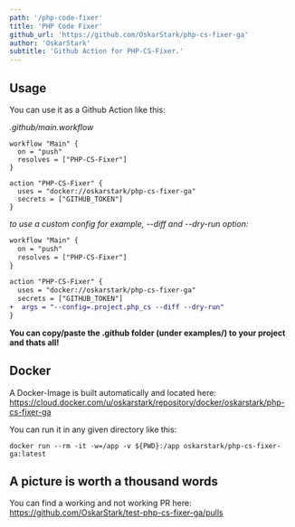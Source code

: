 ```yaml
---
path: '/php-code-fixer'
title: 'PHP Code Fixer'
github_url: 'https://github.com/OskarStark/php-cs-fixer-ga'
author: 'OskarStark'
subtitle: 'Github Action for PHP-CS-Fixer.'
---
```


## Usage

You can use it as a Github Action like this:

_.github/main.workflow_

```
workflow "Main" {
  on = "push"
  resolves = ["PHP-CS-Fixer"]
}

action "PHP-CS-Fixer" {
  uses = "docker://oskarstark/php-cs-fixer-ga"
  secrets = ["GITHUB_TOKEN"]
}
```

_to use a custom config for example, --diff and --dry-run option:_

```diff
workflow "Main" {
  on = "push"
  resolves = ["PHP-CS-Fixer"]
}

action "PHP-CS-Fixer" {
  uses = "docker://oskarstark/php-cs-fixer-ga"
  secrets = ["GITHUB_TOKEN"]
+  args = "--config=.project.php_cs --diff --dry-run"
}
```

**You can copy/paste the .github folder (under examples/) to your project and thats all!**

## Docker

A Docker-Image is built automatically and located here:
https://cloud.docker.com/u/oskarstark/repository/docker/oskarstark/php-cs-fixer-ga

You can run it in any given directory like this:

`docker run --rm -it -w=/app -v ${PWD}:/app oskarstark/php-cs-fixer-ga:latest`

## A picture is worth a thousand words

You can find a working and not working PR here:
https://github.com/OskarStark/test-php-cs-fixer-ga/pulls
